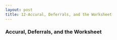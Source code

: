```yaml
---
layout: post
title: 12-Accural, Deferrals, and the Worksheet
--- 
```


### Accural, Deferrals, and the Worksheet   
